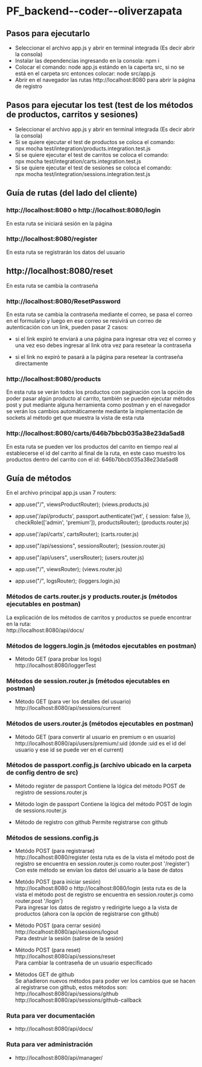 # PF_backend--coder--oliverzapata

## Pasos para ejecutarlo

- Seleccionar el archivo app.js y abrir en terminal integrada (Es decir abrir la consola)
- Instalar las dependencias ingresando en la consola: npm i
- Colocar el comando: node app.js estándo en la caperta src, si no se está en el carpeta src entonces colocar: node src/app.js
- Abrir en el navegador las rutas http://localhost:8080 para abrir la página de registro

## Pasos para ejecutar los test (test de los métodos de productos, carritos y sesiones)
- Seleccionar el archivo app.js y abrir en terminal integrada (Es decir abrir la consola)
- Si se quiere ejecutar el test de productos se coloca el comando:<br>
npx mocha test/integration/products.integration.test.js
- Si se quiere ejecutar el test de carritos se coloca el comando:<br>
npx mocha test/integration/carts.integration.test.js
- Si se quiere ejecutar el test de sesiones se coloca el comando:<br>
npx mocha test/integration/sessions.integration.test.js

## Guía de rutas (del lado del cliente)

### http://localhost:8080 o http://localhost:8080/login
En esta ruta se iniciará sesión en la página

### http://localhost:8080/register
En esta ruta se registrarán los datos del usuario

## http://localhost:8080/reset
En esta ruta se cambia la contraseña

### http://localhost:8080/ResetPassword
En esta ruta se cambia la contraseña mediante el correo, se pasa el correo en el formulario y luego en ese correo se resivirá un correo de autenticación con un link, pueden pasar 2 casos: 

- si el link expiró te enviará a una página para ingresar otra vez el correo y una vez eso debes ingresar al link otra vez para resetear la contraseña

- si el link no expiró te pasará a la página para resetear la contraseña directamente

### http://localhost:8080/products
En esta ruta se verán todos los productos con paginación con la opción de poder pasar algún producto al carrito, también se pueden ejecutar métodos post y put mediante alguna herramienta como postman y en el navegador se verán los cambios automáticamente mediante la implementación de sockets al método get que muestra la vista de esta ruta

### http://localhost:8080/carts/646b7bbcb035a38e23da5ad8
En esta ruta se pueden ver los productos del carrito en tiempo real al establecerse el id del carrito al final de la ruta, en este caso muestro los productos
dentro del carrito con el id: 646b7bbcb035a38e23da5ad8


## Guía de métodos
En el archivo principal app.js usan 7 routers:

-  app.use("/", viewsProductRouter);    (views.products.js)

- app.use('/api/products', passport.authenticate('jwt', { session: false }), checkRole(['admin', 'premium']), productsRouter);    (products.router.js) 

- app.use('/api/carts', cartsRouter);   (carts.router.js)

- app.use("/api/sessions", sessionsRouter);   (session.router.js)

- app.use("/api/users", usersRouter);   (users.router.js)

- app.use("/", viewsRouter);    (views.router.js)

- app.use("/", logsRouter);   (loggers.login.js)


### Métodos de carts.router.js y products.router.js (métodos ejecutables en postman)
La explicación de los métodos de carritos y productos se puede encontrar en la ruta:<br>
http://localhost:8080/api/docs/
 
### Métodos de loggers.login.js (métodos ejecutables en postman)
- Método GET (para probar los logs)<br>
http://localhost:8080/loggerTest<br>

### Métodos de session.router.js (métodos ejecutables en postman)
- Método GET (para ver los detalles del usuario)<br>
http://localhost:8080/api/sessions/current

### Métodos de users.router.js (métodos ejecutables en postman)
- Método GET (para convertir al usuario en premium o en usuario)<br>
http://localhost:8080/api/users/premium/:uid (donde :uid es el id del usuario y ese id se puede ver en el current)

### Métodos de passport.config.js (archivo ubicado en la carpeta de config dentro de src)<br>

- Método register de passport
Contiene la lógica del método POST de registro de sessions.router.js

- Método login de passport
Contiene la lógica del método POST de login de sessions.router.js

- Método de registro con github
Permite registrarse con github

### Métodos de sessions.config.js<br>

- Metódo POST (para registrarse)<br>
http://localhost:8080/register (esta ruta es de la vista el método post de registro se encuentra en session.router.js como router.post '/register')<br>
Con este método se envían los datos del usuario a la base de datos 

- Metódo POST (para iniciar sesión)<br>
http://localhost:8080 o http://localhost:8080/login (esta ruta es de la vista el método post de registro se encuentra en session.router.js como router.post '/login')<br>
Para ingresar los datos de registro y redirigirte luego a la vista de productos (ahora con la opción de registrarse con github)

- Método POST (para cerrar sesión) <br>
http://localhost:8080/api/sessions/logout <br>
Para destruir la sesión (salirse de la sesión)

- Método POST (para reset) <br>
http://localhost:8080/api/sessions/reset <br>
Para cambiar la contraseña de un usuario especificado

- Métodos GET de github <br>
Se añadieron nuevos métodos para poder ver los cambios que se hacen al registrarse con github, estos métodos son:<br>
http://localhost:8080/api/sessions/github<br>
http://localhost:8080/api/sessions/github-callback


### Ruta para ver documentación<br>
- http://localhost:8080/api/docs/

### Ruta para ver administración<br>
- http://localhost:8080/api/manager/
